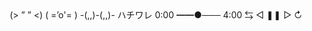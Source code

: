 <div align="center">
(> ” ” <)  
( =’o'= )  
-(,,)-(,,)-  
ハチワレ  
0:00 ━━●─── 4:00  
⇆      ◁ ❚❚ ▷     ↻  
</div>
